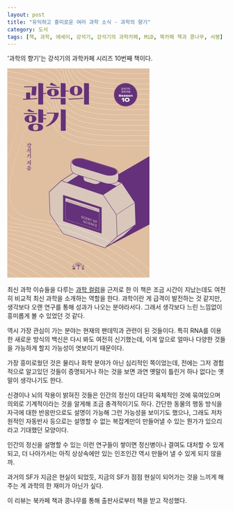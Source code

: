 ```yaml
---
layout: post
title: "유익하고 흥미로운 여러 과학 소식 - 과학의 향기"
category: 도서
tags: [책, 과학, 에세이, 강석기, 강석기의 과학카페, MiD, 북카페 책과 콩나무, 서평]
---
```


'과학의 향기'는
강석기의 과학카페 시리즈 10번째 책이다.

![표지](/images/kangsukkis-science-cafe-10-scent-of-science-book-h480.jpg)

최신 과학 이슈들을 다루는 [과학 컬럼](http://dongascience.donga.com/journalist.php?email=kangsukki%40gmail.com)을 근저로 한 이 책은
조금 시간이 지났는데도 여전히 비교적 최신 과학을 소개하는 역할을 한다.
과학이란 게 급격이 발전하는 것 같지만, 생각보다 오랜 연구를 통해 성과가 나오는 분야라서다.
그래서 생각보다 느린 느낌없이 흥미롭게 볼 수 있었던 것 같다.

역시 가장 관심이 가는 분야는 현재의 팬데믹과 관련이 된 것들이다.
특히 RNA를 이용한 새로운 방식의 백신은 다시 봐도 여전히 신기했는데,
이게 앞으로 얼마나 다양한 것들을 가능하게 할지 가능성이 엿보이기 때문이다.

가장 흥미로웠던 것은 물리나 화학 분야가 아닌 심리적인 쪽이었는데,
전에는 그저 경험적으로 알고있던 것들이 증명되거나 하는 것을 보면
과연 옛말이 틀린거 하나 없다는 옛말이 생각나기도 한다.

신경이나 뇌의 작용이 밝혀진 것들은
인간의 정신이 대단히 육체적인 것에 묶여있으며 의외로 기계적이라는 것을 알게해 조금 충격적이기도 하다.
간단한 동물의 행동 방식을 자극에 대한 반응만으로도 설명이 가능해 그런 가능성을 보이기도 했으나,
그래도 저차원적인 자동반사 등으로는 설명할 수 없는 복잡계만이 만들어낼 수 있는 뭔가가 있으리라고 기대했던 모양이다.

인간의 정신을 설명할 수 있는 이런 연구들이 쌓이면
정신병이나 결여도 대처할 수 있게 되고,
더 나아가서는 아직 상상속에만 있는 인조인간 역시 만들어 낼 수 있게 되지 않을까.

과거의 SF가 지금은 현실이 되었듯,
지금의 SF가 점점 현실이 되어가는 것을 느끼게 해주는 게 과학의 한 재미가 아닌가 싶다.



<div class="im im-info">
이 리뷰는 북카페 책과 콩나무를 통해 출판사로부터 책을 받고 작성했다.
</div>
